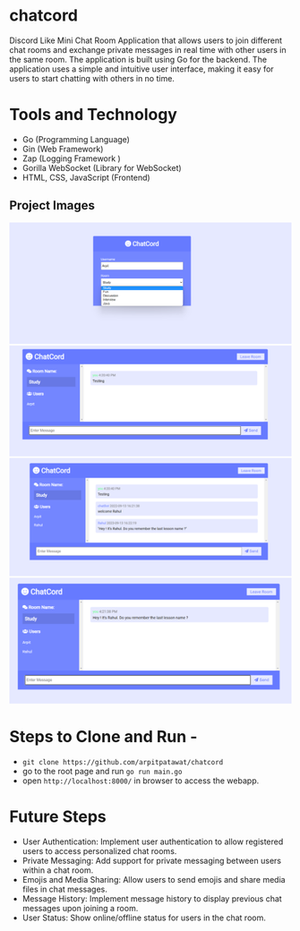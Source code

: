 # chatcord
 Discord Like Mini Chat Room Application that allows users to join different chat rooms and exchange private messages in real time with other users in the same room. The application is built using Go for the backend. The application uses a simple and intuitive user interface, making it easy for users to start chatting with others in no time.
 
# Tools and Technology

- Go (Programming Language)
- Gin (Web Framework)
- Zap (Logging Framework )
- Gorilla WebSocket (Library for WebSocket)
- HTML, CSS, JavaScript (Frontend)

 ## Project Images ##
<span>
<img src="https://github.com/arpitpatawat/chatcord/blob/main/Images/homePage.png" >
 </span>
</br>
<span>
<img src="https://github.com/arpitpatawat/chatcord/blob/main/Images/me%20alone.png" >
 </span>
</br>
<span>
<img src="https://github.com/arpitpatawat/chatcord/blob/main/Images/User%202%20joins.png" >
 </span>
</br>
<span>
<img src="https://github.com/arpitpatawat/chatcord/blob/main/Images/User%202%20pov.png" >
 </span>
</br>

# Steps to Clone and Run - 
- `git clone https://github.com/arpitpatawat/chatcord`
- go to the root page and run `go run main.go`
- open `http://localhost:8000/` in browser to access the webapp. 

# Future Steps
- User Authentication: Implement user authentication to allow registered users to access personalized chat rooms.
- Private Messaging: Add support for private messaging between users within a chat room.
- Emojis and Media Sharing: Allow users to send emojis and share media files in chat messages.
- Message History: Implement message history to display previous chat messages upon joining a room.
- User Status: Show online/offline status for users in the chat room.
